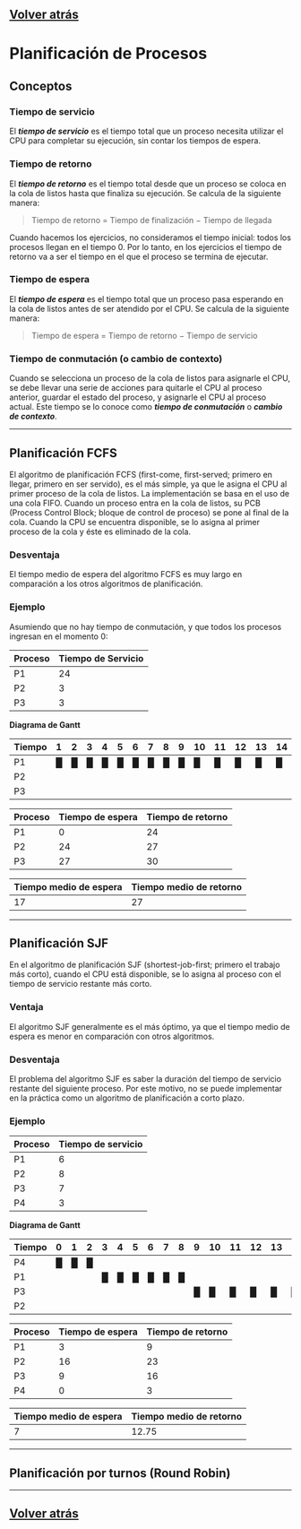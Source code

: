 ## [Volver atrás](readme.md)

# Planificación de Procesos

## Conceptos

### Tiempo de servicio

El ***tiempo de servicio*** es el tiempo total que un proceso necesita utilizar el CPU para completar su ejecución, sin contar los tiempos de espera.

### Tiempo de retorno

El ***tiempo de retorno*** es el tiempo total desde que un proceso se coloca en la cola de listos hasta que finaliza su ejecución. Se calcula de la siguiente manera:

> Tiempo de retorno = Tiempo de finalización − Tiempo de llegada

Cuando hacemos los ejercicios, no consideramos el tiempo inicial: todos los procesos llegan en el tiempo 0. Por lo tanto, en los ejercicios el tiempo de retorno va a ser el tiempo en el que el proceso se termina de ejecutar.

### Tiempo de espera

El ***tiempo de espera*** es el tiempo total que un proceso pasa esperando en la cola de listos antes de ser atendido por el CPU. Se calcula de la siguiente manera:

> Tiempo de espera = Tiempo de retorno − Tiempo de servicio

### Tiempo de conmutación (o cambio de contexto)

Cuando se selecciona un proceso de la cola de listos para asignarle el CPU, se debe llevar una serie de acciones para quitarle el CPU al proceso anterior, guardar el estado del proceso, y asignarle el CPU al proceso actual. Este tiempo se lo conoce como ***tiempo de conmutación*** o ***cambio de contexto***.

---

## Planificación FCFS

El algoritmo de planificación FCFS (first-come, first-served; primero en llegar, primero en ser servido), es el más simple, ya que le asigna el CPU al primer proceso de la cola de listos. La implementación se basa en el uso de una cola FIFO. Cuando un proceso entra en la cola de listos, su PCB (Process Control Block; bloque de control de proceso) se pone al final de la cola. Cuando la CPU se encuentra disponible, se lo asigna al primer proceso de la cola y éste es eliminado de la cola.

### Desventaja

El tiempo medio de espera del algoritmo FCFS es muy largo en comparación a los otros algoritmos de planificación.

### Ejemplo

Asumiendo que no hay tiempo de conmutación, y que todos los procesos ingresan en el momento 0:

| Proceso   | Tiempo de Servicio   |
|:----------|:---------------------|
| P1        | 24                   |
| P2        | 3                    |
| P3        | 3                    |

**Diagrama de Gantt**

| Tiempo | 1 | 2 | 3 | 4 | 5 | 6 | 7 | 8 | 9 |10|11|12|13|14|15|16|17|18|19|20|21|22|23|24|25|26|27|28|29|30|
|:---------|:--|:--|:--|:--|:--|:--|:--|:--|:--|--|--|--|--|--|--|--|--|--|--|--|--|--|--|--|--|--|--|--|--|--|
| P1      | █ | █ | █ | █ | █ | █ | █ | █ | █ | █| █| █| █| █| █| █| █| █| █| █| █| █| █| █|   |   |   |   |   |   |
| P2      |   |   |   |   |   |   |   |   |   |  |  |  |  |  |  |  |  |  |  |  |  |  |  |  | █ | █ | █ |   |   |   |
| P3      |   |   |   |   |   |   |   |   |   |  |  |  |  |  |  |  |  |  |  |  |  |  |  |  |   |   |   | █ | █ | █ |

Proceso|Tiempo de espera|Tiempo de retorno
:-|:-|:-
P1|0 |24
P2|24|27
P3|27|30

Tiempo medio de espera | Tiempo medio de retorno
:- | :-
17 | 27

---

## Planificación SJF

En el algoritmo de planificación SJF (shortest-job-first; primero el trabajo más corto), cuando el CPU está disponible, se lo asigna al proceso con el tiempo de servicio restante más corto. 

### Ventaja

El algoritmo SJF generalmente es el más óptimo, ya que el tiempo medio de espera es menor en comparación con otros algoritmos.

### Desventaja

El problema del algoritmo SJF es saber la duración del tiempo de servicio restante del siguiente proceso. Por este motivo, no se puede implementar en la práctica como un algoritmo de planificación a corto plazo.

### Ejemplo

Proceso | Tiempo de servicio
:- | :-
P1 | 6
P2 | 8
P3 | 7
P4 | 3

**Diagrama de Gantt**

| Tiempo | 0 | 1 | 2 | 3 | 4 | 5 | 6 | 7 | 8 | 9 |10|11|12|13|14|15|16|17|18|19|20|21|22|23
|:----------|:--|:--|:--|:--|:--|:--|:--|:--|:--|:--|--|--|--|--|--|--|--|--|--|--|--|--|--|--|
| P4       | █ | █ | █ |   |   |   |   |   |   |   |  |  |  |  |  |  |  |  |  |  |  |  |  |  |  |
| P1       |   |   |   | █ | █ | █ | █ | █ | █ |   |  |  |  |  |  |  |  |  |  |  |  |  |  |  |  |
| P3       |   |   |   |   |   |   |   |   |   | █ | █| █| █| █| █| █|   |  |  |  |  |  |  |  |  |
| P2       |   |   |   |   |   |   |   |   |   |   |  |  |  |  |  |  | █ | █| █| █| █| █| █| █|  |

Proceso|Tiempo de espera|Tiempo de retorno
:-|:-|:-
P1|3 |9
P2|16|23
P3|9 |16
P4|0 |3

Tiempo medio de espera | Tiempo medio de retorno
:- | :-
7 | 12.75

---

## Planificación por turnos (Round Robin)

---

## [Volver atrás](readme.md)